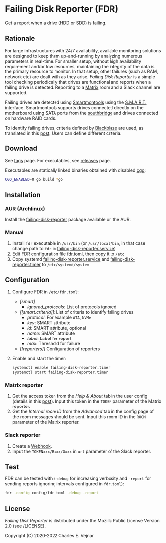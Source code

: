 # Failing Disk Reporter (FDR)

Get a report when a drive (HDD or SDD) is failing.

## Rationale

For large infrastructures with 24/7 availability, available monitoring solutions are designed to keep them up-and-running by analyzing numerous parameters in real-time. For smaller setup, without high availability requirement and/or low resources, maintaining the integrity of the data is the primary resource to monitor. In that setup, other failures (such as RAM, network etc) are dealt with as they arise. *Failing Disk Reporter* is a simple tool checking periodically that drives are functional and reports when a failing drive is detected. Reporting to a [Matrix](https://www.matrix.org) room and a Slack channel are supported.

Failing drives are detected using [Smartmontools](https://www.smartmontools.org) using the [S.M.A.R.T.](https://en.wikipedia.org/wiki/S.M.A.R.T.) interface. Smartmontools supports drives connected directly on the motherboard using SATA ports from the [southbridge](https://en.wikipedia.org/wiki/Southbridge_(computing)) and drives connected on hardware RAID cards.

To identify failing drives, criteria defined by [Blackblaze](https://www.backblaze.com/blog/what-smart-stats-indicate-hard-drive-failures) are used, as translated in this [post](https://superuser.com/questions/1171760/how-to-determine-how-dead-a-hdd-is-from-smartctl-report). Users can define different criteria.

## Download

See [tags](/../../tags) page. For executables, see [releases](/../../releases) page.

Executables are statically linked binaries obtained with disabled [cgo](https://golang.org/cmd/cgo):
```bash
CGO_ENABLED=0 go build *go
```

## Installation

### AUR (Archlinux)

Install the [failing-disk-reporter](https://aur.archlinux.org/packages/failing-disk-reporter) package available on the AUR.

### Manual

1. Install `fdr` executable in `/usr/bin` (or `/usr/local/bin`, in that case change path to `fdr` in [failing-disk-reporter.service](/../../raw/master/systemd/failing-disk-reporter.service))
2. Edit FDR configuration file [fdr.toml](/../../raw/master/config/fdr.toml), then copy it to `/etc`
3. Copy systemd [failing-disk-reporter.service](/../../raw/master/systemd/failing-disk-reporter.service) and [failing-disk-reporter.timer](/../../raw/master/systemd/failing-disk-reporter.timer) to `/etc/systemd/system`

## Configuration

1. Configure FDR in `/etc/fdr.toml`:
    * *[smart]*
        * *ignored_protocols*: List of protocols ignored
    * *[[smart.criteria]]*: List of criteria to identify failing drives
        * *protocol*: For example `ATA`, `NVMe`
        * *key*: SMART attribute
        * *id*: SMART attribute, optional
        * *name*: SMART attribute
        * *label*: Label for report
        * *max*: Threshold for failure
    * *[[reporters]]* Configuration of reporters

2. Enable and start the timer:
    ```bash
    systemctl enable failing-disk-reporter.timer
    systemctl start failing-disk-reporter.timer
    ```

### Matrix reporter

1. Get the access token from the *Help & About* tab in the user config (details in this [post](https://webapps.stackexchange.com/questions/131056/how-to-get-an-access-token-for-riot-matrix)). Input this token in the `TOKEN` parameter of the Matrix reporter.
2. Get the *Internal room ID* from the *Advanced* tab in the config page of the room messages should be sent. Input this room ID in the `ROOM` parameter of the Matrix reporter.

### Slack reporter

1. Create a [Webhook](https://api.slack.com/messaging/webhooks).
2. Input the `TOKENxxx/Bxxx/Gxxx` in `url` parameter of the Slack reporter.

## Test

FDR can be tested with (`-debug` for increasing verbosity and `-report` for sending reports ignoring intervals configured in `fdr.toml`):
```bash
fdr -config config/fdr.toml -debug -report
```

## License

*Failing Disk Reporter* is distributed under the Mozilla Public License Version 2.0 (see /LICENSE).

Copyright (C) 2020-2022 Charles E. Vejnar
